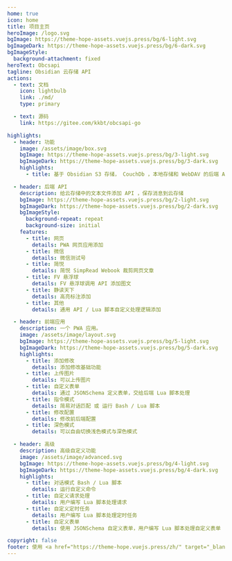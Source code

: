 ```yaml
---
home: true
icon: home
title: 项目主页
heroImage: /logo.svg
bgImage: https://theme-hope-assets.vuejs.press/bg/6-light.svg
bgImageDark: https://theme-hope-assets.vuejs.press/bg/6-dark.svg
bgImageStyle:
  background-attachment: fixed
heroText: Obcsapi
tagline: Obsidian 云存储 API
actions:
  - text: 文档
    icon: lightbulb
    link: ./md/
    type: primary

  - text: 源码
    link: https://gitee.com/kkbt/obcsapi-go

highlights:
  - header: 功能
    image: /assets/image/box.svg
    bgImage: https://theme-hope-assets.vuejs.press/bg/3-light.svg
    bgImageDark: https://theme-hope-assets.vuejs.press/bg/3-dark.svg
    highlights:
      - title: 基于 Obsidian S3 存储， CouchDb ，本地存储和 WebDAV 的后端 API ,可借助 Obsidian 插件 Remotely-Save 插件，或者 Self-hosted LiveSync (ex:Obsidian-livesync) 插件 CouchDb 方式，保存消息到 Obsidian 库。或者支持本地文件夹的文本编辑器。

  - header: 后端 API
    description: 给云存储中的文本文件添加 API ，保存消息到云存储
    bgImage: https://theme-hope-assets.vuejs.press/bg/2-light.svg
    bgImageDark: https://theme-hope-assets.vuejs.press/bg/2-dark.svg
    bgImageStyle:
      background-repeat: repeat
      background-size: initial
    features:
      - title: 网页
        details: PWA 网页应用添加
      - title: 微信
        details: 微信测试号
      - title: 简悦
        details: 简悦 SimpRead Webook 裁剪网页文章
      - title: FV 悬浮球
        details: FV 悬浮球调用 API 添加图文
      - title: 静读天下
        details: 高亮标注添加
      - title: 其他
        details: 通用 API / Lua 脚本自定义处理逻辑添加

  - header: 前端应用
    description: 一个 PWA 应用。
    image: /assets/image/layout.svg
    bgImage: https://theme-hope-assets.vuejs.press/bg/5-light.svg
    bgImageDark: https://theme-hope-assets.vuejs.press/bg/5-dark.svg
    highlights:
      - title: 添加修改
        details: 添加修改基础功能
      - title: 上传图片
        details: 可以上传图片
      - title: 自定义表单
        details: 通过 JSONSchema 定义表单，交给后端 Lua 脚本处理
      - title: 指令模式
        details: 简易对话匹配 或 运行 Bash / Lua 脚本
      - title: 修改配置
        details: 修改前后端配置
      - title: 深色模式
        details: 可以自由切换浅色模式与深色模式

  - header: 高级
    description: 高级自定义功能
    image: /assets/image/advanced.svg
    bgImage: https://theme-hope-assets.vuejs.press/bg/4-light.svg
    bgImageDark: https://theme-hope-assets.vuejs.press/bg/4-dark.svg
    highlights:
      - title: 对话模式 Bash / Lua 脚本
        details: 运行自定义命令
      - title: 自定义请求处理
        details: 用户编写 Lua 脚本处理请求
      - title: 自定义定时任务
        details: 用户编写 Lua 脚本处理定时任务
      - title: 自定义表单
        details: 使用 JSONSchema 自定义表单，用户编写 Lua 脚本处理自定义表单     

copyright: false
footer: 使用 <a href="https://theme-hope.vuejs.press/zh/" target="_blank">VuePress Theme Hope</a> 主题 | MIT 协议, 版权所有 © 2023 <a href="https://www.ftls.xyz/" target="_blank" rel="noopener noreferrer">恐咖兵糖</a>
---
```

